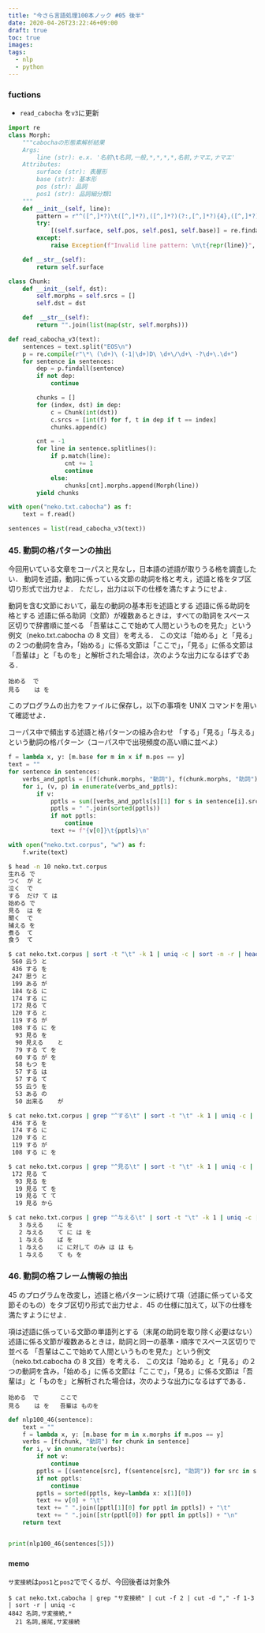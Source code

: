 ```yaml
---
title: "今さら言語処理100本ノック #05 後半"
date: 2020-04-26T23:22:46+09:00
draft: true
toc: true
images:
tags:
  - nlp
  - python
---
```


### fuctions

- `read_cabocha` を`v3`に更新

```python
import re
class Morph:
    """cabochaの形態素解析結果
    Args:
        line (str): e.x. '名前\t名詞,一般,*,*,*,*,名前,ナマエ,ナマエ'
    Attributes:
        surface (str): 表層形
        base (str): 基本形
        pos (str): 品詞
        pos1 (str): 品詞細分類1
    """
    def __init__(self, line):
        pattern = r"^([^,]*?)\t([^,]*?),([^,]*?)(?:,[^,]*?){4},([^,]*?)(?:(?:,[^,]*?){2})?$"
        try:
            [(self.surface, self.pos, self.pos1, self.base)] = re.findall(pattern, line)
        except:
            raise Exception(f"Invalid line pattern: \n\t{repr(line)}", )

    def __str__(self):
        return self.surface

class Chunk:
    def __init__(self, dst):
        self.morphs = self.srcs = []
        self.dst = dst

    def  __str__(self):
        return "".join(list(map(str, self.morphs)))

def read_cabocha_v3(text):
    sentences = text.split("EOS\n")
    p = re.compile(r"\*\ (\d+)\ (-1|\d+)D\ \d+\/\d+\ -?\d+\.\d+")
    for sentence in sentences:
        dep = p.findall(sentence)
        if not dep:
            continue

        chunks = []
        for (index, dst) in dep:
            c = Chunk(int(dst))
            c.srcs = [int(f) for f, t in dep if t == index]
            chunks.append(c)

        cnt = -1
        for line in sentence.splitlines():
            if p.match(line):
                cnt += 1
                continue
            else:
                chunks[cnt].morphs.append(Morph(line))
        yield chunks

with open("neko.txt.cabocha") as f:
    text = f.read()

sentences = list(read_cabocha_v3(text))
```

### 45. 動詞の格パターンの抽出

今回用いている文章をコーパスと見なし，日本語の述語が取りうる格を調査したい． 動詞を述語，動詞に係っている文節の助詞を格と考え，述語と格をタブ区切り形式で出力せよ． ただし，出力は以下の仕様を満たすようにせよ．

動詞を含む文節において，最左の動詞の基本形を述語とする
述語に係る助詞を格とする
述語に係る助詞（文節）が複数あるときは，すべての助詞をスペース区切りで辞書順に並べる
「吾輩はここで始めて人間というものを見た」という例文（neko.txt.cabocha の 8 文目）を考える． この文は「始める」と「見る」の２つの動詞を含み，「始める」に係る文節は「ここで」，「見る」に係る文節は「吾輩は」と「ものを」と解析された場合は，次のような出力になるはずである．

```
始める  で
見る    は を
```

このプログラムの出力をファイルに保存し，以下の事項を UNIX コマンドを用いて確認せよ．

コーパス中で頻出する述語と格パターンの組み合わせ
「する」「見る」「与える」という動詞の格パターン（コーパス中で出現頻度の高い順に並べよ）

```python
f = lambda x, y: [m.base for m in x if m.pos == y]
text = ""
for sentence in sentences:
    verbs_and_pptls = [(f(chunk.morphs, "動詞"), f(chunk.morphs, "助詞")) for chunk in sentence]
    for i, (v, p) in enumerate(verbs_and_pptls):
        if v:
            pptls = sum([verbs_and_pptls[s][1] for s in sentence[i].srcs], [])
            pptls = " ".join(sorted(pptls))
            if not pptls:
                continue
            text += f"{v[0]}\t{pptls}\n"

with open("neko.txt.corpus", "w") as f:
    f.write(text)
```

```bash
$ head -n 10 neko.txt.corpus
生れる	で
つく	が と
泣く	で
する	だけ て は
始める	で
見る	は を
聞く	で
捕える	を
煮る	て
食う	て
```

```bash
$ cat neko.txt.corpus | sort -t "\t" -k 1 | uniq -c | sort -n -r | head -n 20
 560 云う	と
 436 する	を
 247 思う	と
 199 ある	が
 184 なる	に
 174 する	に
 172 見る	て
 120 する	と
 119 する	が
 108 する	に を
  93 見る	を
  90 見える	と
  79 する	て を
  60 する	が を
  58 もつ	を
  57 する	は
  57 する	て
  55 云う	を
  53 ある	の
  50 出来る	が

$ cat neko.txt.corpus | grep "^する\t" | sort -t "\t" -k 1 | uniq -c | sort -n -r | head -n 5
 436 する	を
 174 する	に
 120 する	と
 119 する	が
 108 する	に を

$ cat neko.txt.corpus | grep "^見る\t" | sort -t "\t" -k 1 | uniq -c | sort -n -r | head -n 5
 172 見る	て
  93 見る	を
  19 見る	て を
  19 見る	て て
  19 見る	から

$ cat neko.txt.corpus | grep "^与える\t" | sort -t "\t" -k 1 | uniq -c | sort -n -r | head -n 5
   3 与える	に を
   2 与える	て に は を
   1 与える	ば を
   1 与える	に に対して のみ は は も
   1 与える	て も を
```

### 46. 動詞の格フレーム情報の抽出

45 のプログラムを改変し，述語と格パターンに続けて項（述語に係っている文節そのもの）をタブ区切り形式で出力せよ．45 の仕様に加えて，以下の仕様を満たすようにせよ．

項は述語に係っている文節の単語列とする（末尾の助詞を取り除く必要はない）
述語に係る文節が複数あるときは，助詞と同一の基準・順序でスペース区切りで並べる
「吾輩はここで始めて人間というものを見た」という例文（neko.txt.cabocha の 8 文目）を考える． この文は「始める」と「見る」の２つの動詞を含み，「始める」に係る文節は「ここで」，「見る」に係る文節は「吾輩は」と「ものを」と解析された場合は，次のような出力になるはずである．

```
始める  で      ここで
見る    は を   吾輩は ものを
```

```python
def nlp100_46(sentence):
    text = ""
    f = lambda x, y: [m.base for m in x.morphs if m.pos == y]
    verbs = [f(chunk, "動詞") for chunk in sentence]
    for i, v in enumerate(verbs):
        if not v:
            continue
        pptls = [(sentence[src], f(sentence[src], "助詞")) for src in sentence[i].srcs if  f(sentence[src], "助詞")]
        if not pptls:
            continue
        pptls = sorted(pptls, key=lambda x: x[1][0])
        text += v[0] + "\t"
        text += " ".join([pptl[1][0] for pptl in pptls]) + "\t"
        text += " ".join([str(pptl[0]) for pptl in pptls]) + "\n"
    return text


print(nlp100_46(sentences[5]))
```

###

#### memo

`サ変接続`は`pos1`と`pos2`ででくるが、今回後者は対象外

```
$ cat neko.txt.cabocha | grep "サ変接続" | cut -f 2 | cut -d "," -f 1-3 | sort -r | uniq -c
4842 名詞,サ変接続,*
  21 名詞,接尾,サ変接続
```
